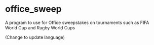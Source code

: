 # office_sweep
A program to use for Office sweepstakes on tournaments such as FIFA World Cup and Rugby World Cups

(Change to update language)
